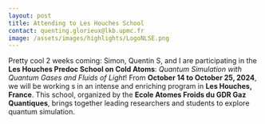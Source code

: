 ```yaml
---
layout: post
title: Attending to Les Houches School
contact: quenting.glorieux@lkb.upmc.fr
image: /assets/images/highlights/LogoNLSE.png
---
```

Pretty cool 2 weeks coming: Simon, Quentin S, and I are participating in the **Les Houches Predoc School on Cold Atoms**: *Quantum Simulation with Quantum Gases and Fluids of Light*! From **October 14 to October 25, 2024**, we will be working s in an intense and enriching program in **Les Houches, France**. This school, organized by the **Ecole Atomes Froids du GDR Gaz Quantiques**, brings together leading researchers and students to explore  quantum simulation.

